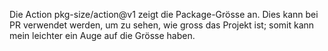 Die Action pkg-size/action@v1 zeigt die Package-Grösse an. Dies kann bei PR verwendet werden, um zu sehen, wie gross das Projekt ist; somit kann mein leichter ein Auge auf die Grösse haben.
